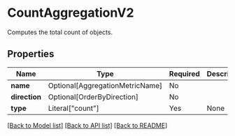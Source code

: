 # CountAggregationV2

Computes the total count of objects.

## Properties
| Name | Type | Required | Description |
| ------------ | ------------- | ------------- | ------------- |
**name** | Optional[AggregationMetricName] | No |  |
**direction** | Optional[OrderByDirection] | No |  |
**type** | Literal["count"] | Yes | None |


[[Back to Model list]](../../../README.md#models-v1-link) [[Back to API list]](../../README.md#documentation-for-api-endpoints) [[Back to README]](../../README.md)
